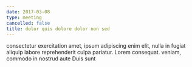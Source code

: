 ```yaml
---
date: 2017-03-08
type: meeting
cancelled: false
title: dolor quis dolore dolor non sed
---
```

consectetur exercitation amet, ipsum adipiscing enim elit, nulla in fugiat aliquip labore reprehenderit culpa pariatur. Lorem consequat. veniam, commodo in nostrud aute Duis sunt